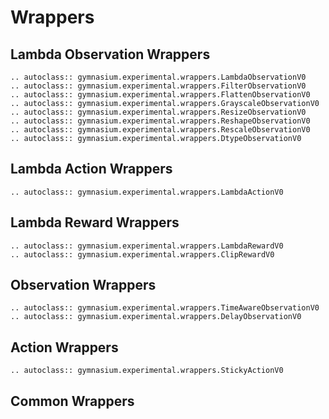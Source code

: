 # Wrappers

## Lambda Observation Wrappers

```{eval-rst}
.. autoclass:: gymnasium.experimental.wrappers.LambdaObservationV0
.. autoclass:: gymnasium.experimental.wrappers.FilterObservationV0
.. autoclass:: gymnasium.experimental.wrappers.FlattenObservationV0
.. autoclass:: gymnasium.experimental.wrappers.GrayscaleObservationV0
.. autoclass:: gymnasium.experimental.wrappers.ResizeObservationV0
.. autoclass:: gymnasium.experimental.wrappers.ReshapeObservationV0
.. autoclass:: gymnasium.experimental.wrappers.RescaleObservationV0
.. autoclass:: gymnasium.experimental.wrappers.DtypeObservationV0
```

## Lambda Action Wrappers

```{eval-rst}
.. autoclass:: gymnasium.experimental.wrappers.LambdaActionV0
```

## Lambda Reward Wrappers

```{eval-rst}
.. autoclass:: gymnasium.experimental.wrappers.LambdaRewardV0
.. autoclass:: gymnasium.experimental.wrappers.ClipRewardV0
```

## Observation Wrappers

```{eval-rst}
.. autoclass:: gymnasium.experimental.wrappers.TimeAwareObservationV0
.. autoclass:: gymnasium.experimental.wrappers.DelayObservationV0
```

## Action Wrappers

```{eval-rst}
.. autoclass:: gymnasium.experimental.wrappers.StickyActionV0
```

## Common Wrappers

```{eval-rst}

```